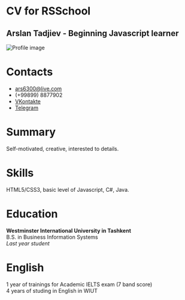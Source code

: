 # CV for RSSchool

## Arslan Tadjiev - Beginning Javascript learner

![Profile image](https://avatars2.githubusercontent.com/u/28512469?s=460&v=4)

# Contacts

- ars6300@live.com
- (+99899) 8877902
- [VKontakte](https://https://vk.com/arslan_hd)
- [Telegram](https://t.me/arslan_hd)

# Summary
Self-motivated, creative, interested to details.

# Skills
HTML5/CSS3, basic level of Javascript, C#, Java.

# Education
**Westminster International University in Tashkent**  
B.S. in Business Information Systems  
_Last year student_

# English
1 year of trainings for Academic IELTS exam (7 band score)  
4 years of studing in English in WIUT